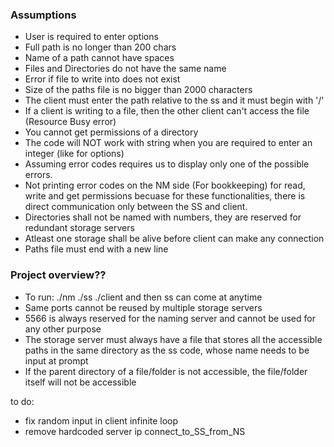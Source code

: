 ### Assumptions
- User is required to enter options
- Full path is no longer than 200 chars
- Name of a path cannot have spaces
- Files and Directories do not have the same name
- Error if file to write into does not exist
- Size of the paths file is no bigger than 2000 characters
- The client must enter the path relative to the ss and it must begin with '/'
- If a client is writing to a file, then the other client can't access the file (Resource Busy error)
- You cannot get permissions of a directory
- The code will NOT work with string when you are required to enter an integer (like for options)
- Assuming error codes requires us to display only one of the possible errors.
- Not printing error codes on the NM side (For bookkeeping) for read, write and get permissions becuase for these functionalities, there is direct communication only between the SS and client.
- Directories shall not be named with numbers, they are reserved for redundant storage servers
- Atleast one storage shall be alive before client can make any connection
- Paths file must end with a new line

### Project overview??
- To run: ./nm ./ss ./client and then ss can come at anytime
- Same ports cannot be reused by multiple storage servers
- 5566 is always reserved for the naming server and cannot be used for any other purpose
- The storage server must always have a file that stores all the accessible paths in the same directory as the ss code, whose name needs to be input at prompt
- If the parent directory of a file/folder is not accessible, the file/folder itself will not be accessible


to do:
- fix random input in client infinite loop
- remove hardcoded server ip connect_to_SS_from_NS